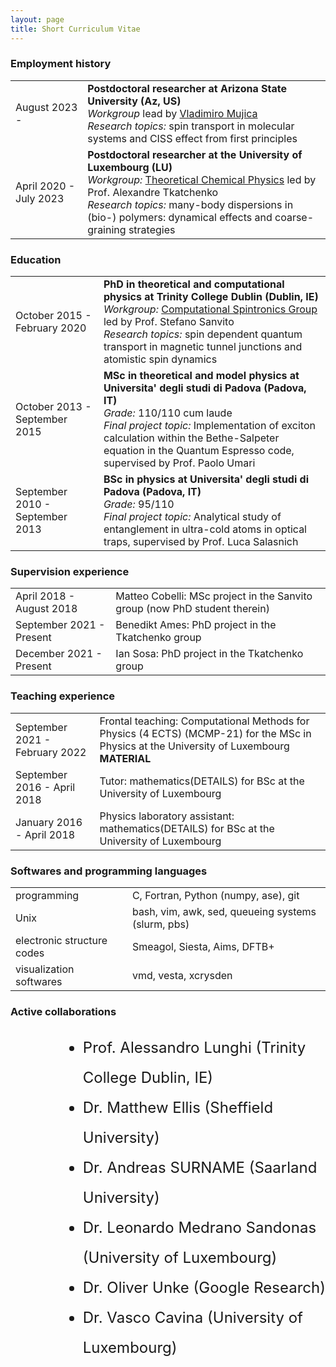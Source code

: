 ```yaml
---
layout: page
title: Short Curriculum Vitae
---
```

<div>
<h3 style='text-transform: none;'> Employment history </h3>
</div>

<table>
    <tr>
        <td class="cv-date"> 
        August 2023 -  
        </td>
        <td class="cv-entry"> 
            <strong>Postdoctoral researcher at Arizona State University (Az, US)</strong><br> 
            <i>Workgroup</i> lead by <a href="https://search.asu.edu/profile/1470534">Vladimiro Mujica</a> <br>
            <i>Research topics:</i> spin transport in molecular systems and CISS effect from first principles
        </td>
    </tr>
    <tr>
        <td class="cv-date"> 
            April 2020 - July 2023 
        </td>
        <td class="cv-entry"> 
            <b>Postdoctoral researcher at the University of Luxembourg (LU)</b><br>
            <i>Workgroup:</i> <a href="https://www.tcpunilu.com/">Theoretical Chemical Physics</a> led by Prof. Alexandre Tkatchenko<br>
            <i>Research topics:</i> many-body dispersions in (bio-) polymers: dynamical effects and coarse-graining strategies 
        </td>
    </tr>
</table>

<div>
    <h3 style='text-transform: none;'> Education </h3>
</div>

<table>
    <tr>
        <td class="cv-date"> 
            October 2015 - February 2020 
        </td>
        <td class="cv-entry">
            <b>PhD in theoretical and computational physics at Trinity College Dublin (Dublin, IE) </b><br>
            <i>Workgroup:</i> <a href="https://www.spincomp.com/">Computational Spintronics Group</a> led by Prof. Stefano Sanvito<br>
            <i>Research topics:</i> spin dependent quantum transport in magnetic tunnel junctions and atomistic spin dynamics
        </td>
    </tr>
    <tr>
        <td class='cv-date'>
        October 2013 - September 2015 
        </td>
        <td class='cv-entry'>
            <b>MSc in theoretical and model physics at Universita' degli studi di Padova (Padova, IT)</b><br>
            <i>Grade:</i> 110/110 cum laude <br>
            <i>Final project topic:</i> Implementation of exciton calculation within the Bethe-Salpeter equation in the Quantum Espresso code, supervised by Prof. Paolo Umari
        </td>
    </tr>
    <tr>
        <td class='cv-date'>
            September 2010 - September 2013 
        </td>
        <td class='cv-entry'>
            <b>BSc in physics at Universita' degli studi di Padova (Padova, IT)</b><br>
            <i>Grade:</i> 95/110<br>
            <i>Final project topic:</i> Analytical study of entanglement in ultra-cold atoms in optical traps, supervised by Prof. Luca Salasnich 
        </td>
    </tr>
</table>

<h3 style='text-transform: none;'> Supervision experience </h3>

<table>
    <tr>
        <td class='cv-date'>
            April 2018 - August 2018
        </td>
        <td class='cv-entry'>
            Matteo Cobelli: MSc project in the Sanvito group (now PhD student therein)
        </td>
    </tr>
    <tr>
        <td class='cv-date'>
            September 2021 - Present
        </td>
        <td class='cv-entry'>
            Benedikt Ames: PhD project in the Tkatchenko group
        </td>
    </tr>
        <tr>
        <td class='cv-date'>
            December 2021 - Present
        </td>
        <td class='cv-entry'>
            Ian Sosa: PhD project in the Tkatchenko group
        </td>
    </tr>
</table>

<h3 style='text-transform: none;'>Teaching experience </h3>

<table>
    <tr>
        <td class='cv-date'>
            September 2021 - February 2022
        </td>
        <td class='cv-entry'>
            Frontal teaching: Computational Methods for Physics (4 ECTS) (MCMP-21) for the MSc in Physics at the University of Luxembourg <b>MATERIAL</b>
        </td>
    </tr>
    <tr>
         <td class='cv-date'>
            September 2016 - April 2018
        </td>
        <td class='cv-entry'>
            Tutor: mathematics(DETAILS) for BSc at the University of Luxembourg
        </td>   
    </tr>
        <tr>
         <td class='cv-date'>
            January 2016 - April 2018
        </td>
        <td class='cv-entry'>
            Physics laboratory assistant: mathematics(DETAILS) for BSc at the University of Luxembourg
        </td>   
    </tr>
</table>

<h3 style='text-transform:none;'>Softwares and programming languages</h3>

<table>
    <tr>
        <td class='cv-date'>
            programming
        </td>
        <td class='cv-entry'>
            C, Fortran, Python (numpy, ase), git
        </td>
    </tr>
    <tr>
            <td class='cv-date'>
            Unix
        </td>
        <td class='cv-entry'>
            bash, vim, awk, sed, queueing systems (slurm, pbs)
        </td>
    </tr>
    <tr>
        <td class='cv-date'>
            electronic structure codes
        </td>
        <td class='cv-entry'>
            Smeagol, Siesta, Aims, DFTB+
        </td>
    </tr>
    <tr>
        <td class='cv-date'>
            visualization softwares
        </td>
        <td class='cv-entry'>
            vmd, vesta, xcrysden
        </td>
    </tr>
</table>

<h3 style='text-transform: none;'>Active collaborations </h3>

<ul style="line-height: 2; margin-left: 75px;font-size:24;">
<li> Prof. Alessandro Lunghi (Trinity College Dublin, IE) </li>
<li> Dr. Matthew Ellis (Sheffield University) </li>
<li> Dr. Andreas SURNAME (Saarland University) </li>
<li> Dr. Leonardo Medrano Sandonas (University of Luxembourg) </li>
<li> Dr. Oliver Unke (Google Research) </li>
<li> Dr. Vasco Cavina (University of Luxembourg) </li>
</ul>